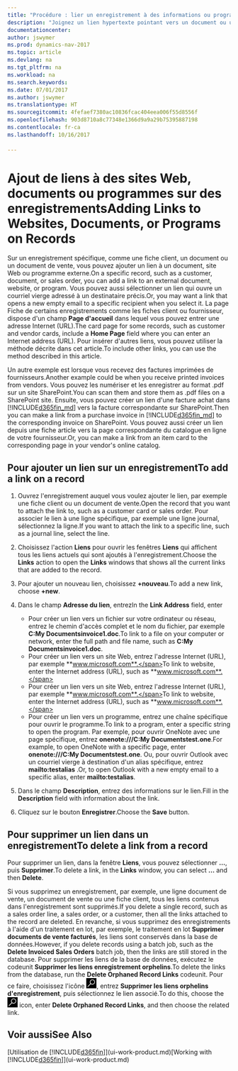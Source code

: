 ```yaml
---
title: "Procédure : lier un enregistrement à des informations ou programmes externes"
description: "Joignez un lien hypertexte pointant vers un document ou un site Web à un enregistrement spécifique, tel qu'une fiche client ou un document."
documentationcenter: 
author: jswymer
ms.prod: dynamics-nav-2017
ms.topic: article
ms.devlang: na
ms.tgt_pltfrm: na
ms.workload: na
ms.search.keywords: 
ms.date: 07/01/2017
ms.author: jswymer
ms.translationtype: HT
ms.sourcegitcommit: 4fefaef7380ac10836fcac404eea006f55d8556f
ms.openlocfilehash: 903d8710a8c77348e1366d9a9a29b75395887198
ms.contentlocale: fr-ca
ms.lasthandoff: 10/16/2017

---
```

# <a name="adding-links-to-websites-documents-or-programs-on-records"></a><span data-ttu-id="df6ca-103">Ajout de liens à des sites Web, documents ou programmes sur des enregistrements</span><span class="sxs-lookup"><span data-stu-id="df6ca-103">Adding Links to Websites, Documents, or Programs on Records</span></span>
<span data-ttu-id="df6ca-104">Sur un enregistrement spécifique, comme une fiche client, un document ou un document de vente, vous pouvez ajouter un lien à un document, site Web ou programme externe.</span><span class="sxs-lookup"><span data-stu-id="df6ca-104">On a specific record, such as a customer, document, or sales order, you can add a link to an external document, website, or program.</span></span> <span data-ttu-id="df6ca-105">Vous pouvez aussi sélectionner un lien qui ouvre un courriel vierge adressé à un destinataire précis.</span><span class="sxs-lookup"><span data-stu-id="df6ca-105">Or, you may want a link that opens a new empty email to a specific recipient when you select it.</span></span> <span data-ttu-id="df6ca-106">La page Fiche de certains enregistrements comme les fiches client ou fournisseur, dispose d'un champ **Page d'accueil** dans lequel vous pouvez entrer une adresse Internet (URL).</span><span class="sxs-lookup"><span data-stu-id="df6ca-106">The card page for some records, such as customer and vendor cards, include a **Home Page** field where you can enter an Internet address (URL).</span></span> <span data-ttu-id="df6ca-107">Pour insérer d'autres liens, vous pouvez utiliser la méthode décrite dans cet article.</span><span class="sxs-lookup"><span data-stu-id="df6ca-107">To include other links, you can use the method described in this article.</span></span>

<span data-ttu-id="df6ca-108">Un autre exemple est lorsque vous recevez des factures imprimées de fournisseurs.</span><span class="sxs-lookup"><span data-stu-id="df6ca-108">Another example could be when you receive printed invoices from vendors.</span></span> <span data-ttu-id="df6ca-109">Vous pouvez les numériser et les enregistrer au format .pdf sur un site SharePoint.</span><span class="sxs-lookup"><span data-stu-id="df6ca-109">You can scan them and store them as .pdf files on a SharePoint site.</span></span> <span data-ttu-id="df6ca-110">Ensuite, vous pouvez créer un lien d'une facture achat dans [!INCLUDE[d365fin_md](includes/d365fin_md.md)] vers la facture correspondante sur SharePoint.</span><span class="sxs-lookup"><span data-stu-id="df6ca-110">Then you can make a link from a purchase invoice in [!INCLUDE[d365fin_md](includes/d365fin_md.md)] to the corresponding invoice on  SharePoint.</span></span> <span data-ttu-id="df6ca-111">Vous pouvez aussi créer un lien depuis une fiche article vers la page correspondante du catalogue en ligne de votre fournisseur.</span><span class="sxs-lookup"><span data-stu-id="df6ca-111">Or, you can make a link from an item card to the corresponding page in your vendor's online catalog.</span></span>
  
## <a name="to-add-a-link-on-a-record"></a><span data-ttu-id="df6ca-112">Pour ajouter un lien sur un enregistrement</span><span class="sxs-lookup"><span data-stu-id="df6ca-112">To add a link on a record</span></span>   
  
1.  <span data-ttu-id="df6ca-113">Ouvrez l'enregistrement auquel vous voulez ajouter le lien, par exemple une fiche client ou un document de vente.</span><span class="sxs-lookup"><span data-stu-id="df6ca-113">Open the record that you want to attach the link to, such as a customer card or sales order.</span></span> <span data-ttu-id="df6ca-114">Pour associer le lien à une ligne spécifique, par exemple une ligne journal, sélectionnez la ligne.</span><span class="sxs-lookup"><span data-stu-id="df6ca-114">If you want to attach the link to a specific line, such as a journal line, select the line.</span></span>  
  
2.  <span data-ttu-id="df6ca-115">Choisissez l'action **Liens** pour ouvrir les fenêtres **Liens** qui affichent tous les liens actuels qui sont ajoutés à l'enregistrement.</span><span class="sxs-lookup"><span data-stu-id="df6ca-115">Choose the **Links** action to open the **Links** windows that shows all the current links that are added to the record.</span></span>

3. <span data-ttu-id="df6ca-116">Pour ajouter un nouveau lien, choisissez **+nouveau**.</span><span class="sxs-lookup"><span data-stu-id="df6ca-116">To add a new link, choose **+new**.</span></span> 
  
4.  <span data-ttu-id="df6ca-117">Dans le champ **Adresse du lien**, entrez</span><span class="sxs-lookup"><span data-stu-id="df6ca-117">In the **Link Address** field, enter</span></span>

    -   <span data-ttu-id="df6ca-118">Pour créer un lien vers un fichier sur votre ordinateur ou réseau, entrez le chemin d'accès complet et le nom du fichier, par exemple **C:My Documentsinvoice1.doc**.</span><span class="sxs-lookup"><span data-stu-id="df6ca-118">To link to a file on your computer or network, enter the full path and file name, such as  **C:My Documentsinvoice1.doc**.</span></span>
    -   <span data-ttu-id="df6ca-119">Pour créer un lien vers un site Web, entrez l'adresse Internet (URL), par exemple **www.microsoft.com**.</span><span class="sxs-lookup"><span data-stu-id="df6ca-119">To link to website, enter the Internet address (URL), such as **www.microsoft.com**.</span></span> 
    -   <span data-ttu-id="df6ca-120">Pour créer un lien vers un site Web, entrez l'adresse Internet (URL), par exemple **www.microsoft.com**.</span><span class="sxs-lookup"><span data-stu-id="df6ca-120">To link to website, enter the Internet address (URL), such as **www.microsoft.com**.</span></span> 
    -   <span data-ttu-id="df6ca-121">Pour créer un lien vers un programme, entrez une chaîne spécifique pour ouvrir le programme.</span><span class="sxs-lookup"><span data-stu-id="df6ca-121">To link to a program, enter a specific string to open the program.</span></span> <span data-ttu-id="df6ca-122">Par exemple, pour ouvrir OneNote avec une page spécifique, entrez **onenote:///C:My Documentstest.one**.</span><span class="sxs-lookup"><span data-stu-id="df6ca-122">For example, to open OneNote with a specific page, enter **onenote:///C:My Documentstest.one**.</span></span> <span data-ttu-id="df6ca-123">Ou, pour ouvrir Outlook avec un courriel vierge à destination d'un alias spécifique, entrez **mailto:testalias** .</span><span class="sxs-lookup"><span data-stu-id="df6ca-123">Or, to open Outlook with a new empty email to a specific alias, enter **mailto:testalias**.</span></span>  
  
5.  <span data-ttu-id="df6ca-124">Dans le champ **Description**, entrez des informations sur le lien.</span><span class="sxs-lookup"><span data-stu-id="df6ca-124">Fill in the **Description** field with information about the link.</span></span>  
  
6.  <span data-ttu-id="df6ca-125">Cliquez sur le bouton **Enregistrer**.</span><span class="sxs-lookup"><span data-stu-id="df6ca-125">Choose the **Save** button.</span></span>  
  
## <a name="to-delete-a-link-from-a-record"></a><span data-ttu-id="df6ca-126">Pour supprimer un lien dans un enregistrement</span><span class="sxs-lookup"><span data-stu-id="df6ca-126">To delete a link from a record</span></span>  
  
<span data-ttu-id="df6ca-127">Pour supprimer un lien, dans la fenêtre **Liens**, vous pouvez sélectionner **…**, puis **Supprimer**.</span><span class="sxs-lookup"><span data-stu-id="df6ca-127">To delete a link, in the **Links** window, you can select **...** and then **Delete**.</span></span>

<span data-ttu-id="df6ca-128">Si vous supprimez un enregistrement, par exemple, une ligne document de vente, un document de vente ou une fiche client, tous les liens contenus dans l'enregistrement sont supprimés.</span><span class="sxs-lookup"><span data-stu-id="df6ca-128">If you delete a single record, such as a sales order line, a sales order, or a customer, then all the links attached to the record are deleted.</span></span> <span data-ttu-id="df6ca-129">En revanche, si vous supprimez des enregistrements à l'aide d'un traitement en lot, par exemple, le traitement en lot **Supprimer documents de vente facturés**, les liens sont conservés dans la base de données.</span><span class="sxs-lookup"><span data-stu-id="df6ca-129">However, if you delete records using a batch job, such as the **Delete Invoiced Sales Orders** batch job, then the links are still stored in the database.</span></span> <span data-ttu-id="df6ca-130">Pour supprimer les liens de la base de données, exécutez le codeunit **Supprimer les liens enregistrement orphelins**.</span><span class="sxs-lookup"><span data-stu-id="df6ca-130">To delete the links from the database, run the **Delete Orphaned Record Links** codeunit.</span></span> <span data-ttu-id="df6ca-131">Pour ce faire, choisissez l'icône ![Page ou rapport pour la recherche](media/ui-search/search_small.png "icône Page ou rapport pour la recherche"), entrez **Supprimer les liens orphelins d'enregistrement**, puis sélectionnez le lien associé.</span><span class="sxs-lookup"><span data-stu-id="df6ca-131">To do this, choose the ![Search for Page or Report](media/ui-search/search_small.png "Search for Page or Report icon") icon, enter **Delete Orphaned Record Links**, and then choose the related link.</span></span>   
  
<!-- ### To run delete orphaned record links  
  
1.  Choose the ![Search for Page or Report](media/ui-search/search_small.png "Search for Page or Report icon") icon, enter **Data Deletion**, and then choose the related link.  
  
2.  On the **Data Deletion** page, choose **Tasks**, and then choose **Delete Orphaned Record Links**.  -->
  
## <a name="see-also"></a><span data-ttu-id="df6ca-132">Voir aussi</span><span class="sxs-lookup"><span data-stu-id="df6ca-132">See Also</span></span>  
<span data-ttu-id="df6ca-133">[Utilisation de [!INCLUDE[d365fin](includes/d365fin_md.md)]](ui-work-product.md)</span><span class="sxs-lookup"><span data-stu-id="df6ca-133">[Working with [!INCLUDE[d365fin](includes/d365fin_md.md)]](ui-work-product.md)</span></span>  
